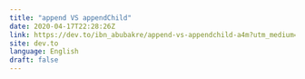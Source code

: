 ```yaml
---
title: "append VS appendChild"
date: 2020-04-17T22:28:26Z
link: https://dev.to/ibn_abubakre/append-vs-appendchild-a4m?utm_medium=RSS&utm_source=news.12bit.vn
site: dev.to
language: English
draft: false
---
```

